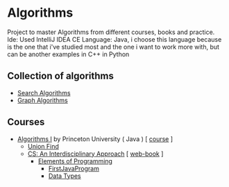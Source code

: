 # Algorithms
Project to master Algorithms from different courses, books and practice.
Ide: Used IntelliJ IDEA CE
Language: Java, i choose this language because is the one that i've studied most and the one i want to work more with, but can be another examples in C++ in Python

## Collection of algorithms
- [Search Algorithms](documentation/SearchAlgorithms.md)
- [Graph Algorithms](documentation/GraphsAlgorithms.md)


## Courses
- [Algorithms I](src/algorithms_I_princeton) by Princeton University ( Java ) [ [course](https://www.coursera.org/learn/algorithms-part1) ]
  - [Union Find](src/algorithms_I_princeton/union_find)
  - [CS: An Interdisciplinary Approach](src/algorithms_I_princeton/cs_interdisciplinaryapproach) [ [web-book](https://introcs.cs.princeton.edu/java/home/) ]
    - [Elements of Programming](src/algorithms_I_princeton/cs_interdisciplinaryapproach)
      - [FirstJavaProgram](src/algorithms_I_princeton/cs_interdisciplinaryapproach/first_java_program)
      - [Data Types](src/algorithms_I_princeton/cs_interdisciplinaryapproach/data_types)

